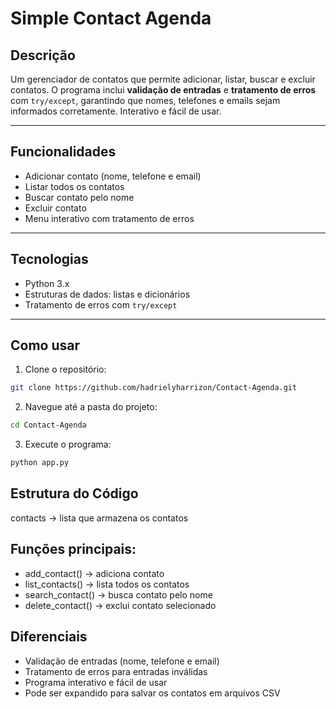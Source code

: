 # Simple Contact Agenda

## Descrição
Um gerenciador de contatos que permite adicionar, listar, buscar e excluir contatos. O programa inclui **validação de entradas** e **tratamento de erros** com `try/except`, garantindo que nomes, telefones e emails sejam informados corretamente. Interativo e fácil de usar.  

---

## Funcionalidades
- Adicionar contato (nome, telefone e email)  
- Listar todos os contatos  
- Buscar contato pelo nome  
- Excluir contato  
- Menu interativo com tratamento de erros  

---

## Tecnologias
- Python 3.x  
- Estruturas de dados: listas e dicionários  
- Tratamento de erros com `try/except`  

---

## Como usar
1. Clone o repositório:  
```bash
git clone https://github.com/hadrielyharrizon/Contact-Agenda.git
```
2. Navegue até a pasta do projeto:
```bash
cd Contact-Agenda
```

3. Execute o programa:
```bash
python app.py
```

## Estrutura do Código
contacts → lista que armazena os contatos

## Funções principais:

- add_contact() → adiciona contato
- list_contacts() → lista todos os contatos
- search_contact() → busca contato pelo nome
- delete_contact() → exclui contato selecionado

## Diferenciais

- Validação de entradas (nome, telefone e email)
- Tratamento de erros para entradas inválidas
- Programa interativo e fácil de usar
- Pode ser expandido para salvar os contatos em arquivos CSV